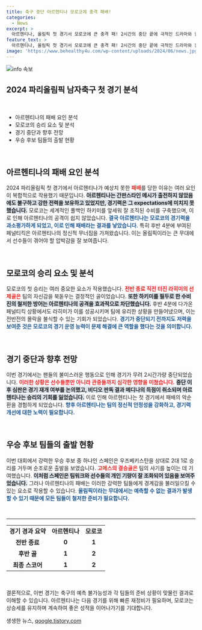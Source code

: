 ```yaml
---
title: 축구 중단 아르헨티나 모로코에 충격 패배!
categories:
  - News
excerpt: >
  아르헨티나, 올림픽 첫 경기서 모로코에 큰 충격 패! 2시간의 중단 끝에 극적인 드라마와 함께 최악의 출발을 맞은 아르헨티나의 행보에 이목이 집중된다.
feature_text: >
  아르헨티나, 올림픽 첫 경기서 모로코에 큰 충격 패! 2시간의 중단 끝에 극적인 드라마와 함께 최악의 출발을 맞은 아르헨티나의 행보에 이목이 집중된다.
image: 'https://www.behealthy4u.com/wp-content/uploads/2024/06/news.jpg'
---
```


<p><img src="https://www.behealthy4u.com/wp-content/uploads/2024/06/news.jpg" alt="info 속보" /></p>

<h2 data-ke-size="size26">2024 파리올림픽 남자축구 첫 경기 분석</h2>

<p data-ke-size="size16">&nbsp;</p>

<ul>
<li>아르헨티나의 패배 요인 분석</li>
<li>모로코의 승리 요소 및 분석</li>
<li>경기 중단과 향후 전망</li>
<li>우승 후보 팀들의 출발 현황</li>
</ul>

<p data-ke-size="size16">&nbsp;</p>

<h2 data-ke-size="size26">아르헨티나의 패배 요인 분석</h2>

<p data-ke-size="size16">2024 파리올림픽 첫 경기에서 아르헨티나가 예상치 못한 <b><span style="color: #ee2323;">패배</span></b>를 당한 이유는 여러 요인이 복합적으로 작용했기 때문입니다. <b><span style="background-color: #21538527;">아르헨티나는 간판스타인 메시가 출전하지 않았음에도 불구하고 강한 전력을 보유하고 있었지만, 경기력은 그 expectations에 미치지 못했습니다.</span></b> 모로코는 세계적인 풀백인 하키미를 앞세워 잘 조직된 수비를 구축했으며, 이로 인해 아르헨티나의 공격이 쉽지 않았습니다. <b><span style="color: #1a5490;">결국 아르헨티나는 모로코의 경기력을 과소평가하게 되었고, 이로 인해 패배라는 결과를 낳았습니다.</span></b> 특히 후반 4분에 부여된 페널티킥은 아르헨티나의 정신적 무너짐을 가져왔습니다. 이는 올림픽이라는 큰 무대에서 선수들이 겪어야 할 압박감을 잘 보여줍니다.</p>

<p data-ke-size="size16">&nbsp;</p>

<h2 data-ke-size="size26">모로코의 승리 요소 및 분석</h2>

<p data-ke-size="size16">모로코의 첫 승리는 여러 중요한 요소가 작용했습니다. <b><span style="color: #ee2323;">전반 종료 직전 터진 라히미의 선제골은</span></b> 팀의 자신감을 북돋우는 결정적인 골이었습니다. <b><span style="background-color: #21538527;">또한 하키미를 필두로 한 수비진의 철저한 방어는 아르헨티나의 공격을 효과적으로 차단했습니다.</span></b> 후반 4분에 다가온 페널티킥 상황에서도 라히미가 이를 성공시키며 팀에 유리한 상황을 만들어냈으며, 이는 전반전의 몰락을 불식할 수 있는 기회가 되었습니다. <b><span style="color: #1a5490;">경기가 중단되기 전까지도 저력을 보여준 것은 모로코의 경기 운영 능력이 문제 해결에 큰 역할을 했다는 것을 의미합니다.</span></b></p>

<p data-ke-size="size16">&nbsp;</p>

<h2 data-ke-size="size26">경기 중단과 향후 전망</h2>

<p data-ke-size="size16">이번 경기에서는 팬들의 불미스러운 행동으로 인해 경기가 무려 2시간가량 중단되었습니다. <b><span style="color: #ee2323;">이러한 상황은 선수들뿐만 아니라 관중들까지 심각한 영향을 미쳤습니다.</span></b> <b><span style="background-color: #21538527;">중단 이후 심판은 경기 재개 여부를 논의했고, 비디오 판독 결과 메디나의 득점이 취소되며 아르헨티나는 승리의 기회를 잃었습니다.</span></b> 이로 인해 아르헨티나는 첫 경기에서 패배의 악순환을 경험하게 되었습니다. <b><span style="color: #1a5490;">향후 아르헨티나는 팀의 정신적 안정성을 강화하고, 경기력 개선에 대한 노력이 필요합니다.</span></b></p>

<p data-ke-size="size16">&nbsp;</p>

<h2 data-ke-size="size26">우승 후보 팀들의 출발 현황</h2>

<p data-ke-size="size16">이번 대회에서 강력한 우승 후보 중 하나인 스페인은 우즈베키스탄을 상대로 2대 1로 승리를 거두며 순조로운 출발을 보였습니다. <b><span style="color: #ee2323;">고메스의 결승골은</span></b> 팀의 사기를 높이는 데 기여했습니다. <b><span style="background-color: #21538527;">이처럼 스페인은 팀워크와 선수들의 개인 기량이 잘 조화되어 있음을 보여주었습니다.</span></b> 그러나 아르헨티나의 패배는 이러한 강력한 팀들에게 경계감을 불러일으킬 수 있는 요소로 작용할 수 있습니다. <b><span style="color: #1a5490;">올림픽이라는 무대에서는 예측할 수 없는 결과가 발생할 수 있기 때문에 모든 팀들이 철저한 준비가 필요합니다.</span></b></p>

<p data-ke-size="size16">&nbsp;</p>

<hr />

<table style="width: 100%;">
<tr>
<td style="text-align: center; height: 17px;"><b>경기 경과 요약</b></td>
<td style="text-align: center; height: 17px;"><b>아르헨티나</b></td>
<td style="text-align: center; height: 17px;"><b>모로코</b></td>
</tr>
<tr>
<td style="text-align: center; height: 17px;"><b>전반 종료</b></td>
<td style="text-align: center; height: 17px;"><b>0</b></td>
<td style="text-align: center; height: 17px;"><b>1</b></td>
</tr>
<tr>
<td style="text-align: center; height: 17px;"><b>후반 골</b></td>
<td style="text-align: center; height: 17px;"><b>1</b></td>
<td style="text-align: center; height: 17px;"><b>2</b></td>
</tr>
<tr>
<td style="text-align: center; height: 17px;"><b>최종 스코어</b></td>
<td style="text-align: center; height: 17px;"><b>1</b></td>
<td style="text-align: center; height: 17px;"><b>2</b></td>
</tr>
</table>

<p data-ke-size="size16">&nbsp;</p>

<p data-ke-size="size16">결론적으로, 이번 경기는 축구의 예측 불가능성과 각 팀들의 준비 상황이 맞물린 결과로 이해할 수 있습니다. 아르헨티나는 다음 경기를 위해 빠른 재정비가 필요하며, 모로코는 상승세를 유지하며 계속하여 좋은 성적을 이어나가기를 기대합니다.</p>
생생한 뉴스, <a href="https://qoogle.tistory.com" rel="dofollow">qoogle.tistory.com</a>


